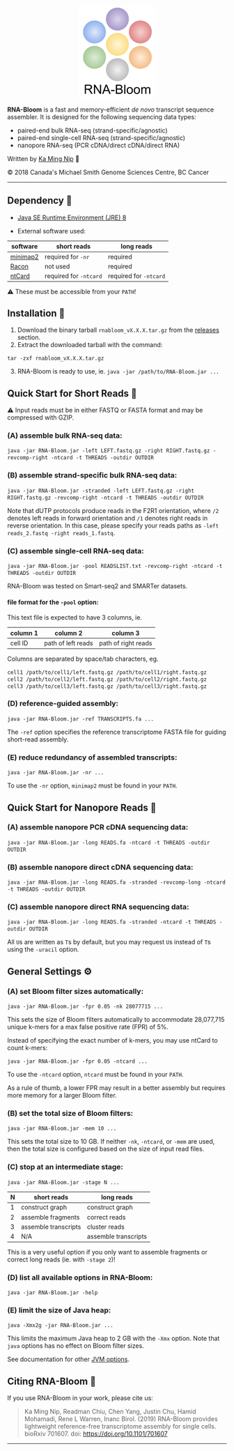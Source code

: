 <p align="center">
  <img src="rnabloom_logo.png" alt="RNA-Bloom's logo"/>
</p>

**RNA-Bloom** is a fast and memory-efficient *de novo* transcript sequence assembler. It is designed for the following sequencing data types:
* paired-end bulk RNA-seq (strand-specific/agnostic)
* paired-end single-cell RNA-seq (strand-specific/agnostic)
* nanopore RNA-seq (PCR cDNA/direct cDNA/direct RNA)

Written by [Ka Ming Nip](mailto:kmnip@bcgsc.ca) :email:

:copyright: 2018 Canada's Michael Smith Genome Sciences Centre, BC Cancer

--------------------------------------------------------------------------------

## Dependency :pushpin:

* [Java SE Runtime Environment (JRE) 8](http://www.oracle.com/technetwork/java/javase/downloads/jre8-downloads-2133155.html)

* External software used:

| software                                    | short reads            | long reads             |
| ------------------------------------------- | ---------------------- | ---------------------- |
| [minimap2](https://github.com/lh3/minimap2) | required for `-nr`     | required               |
| [Racon](https://github.com/lbcb-sci/racon)  | not used               | required               |
| [ntCard](https://github.com/bcgsc/ntCard)   | required for `-ntcard` | required for `-ntcard` |

:warning: These must be accessible from your `PATH`!

## Installation :wrench:

1. Download the binary tarball `rnabloom_vX.X.X.tar.gz` from the [releases](https://github.com/bcgsc/RNA-Bloom/releases) section.
2. Extract the downloaded tarball with the command:
```
tar -zxf rnabloom_vX.X.X.tar.gz
```
3. RNA-Bloom is ready to use, ie. `java -jar /path/to/RNA-Bloom.jar ...`



## Quick Start for Short Reads :running:

:warning: Input reads must be in either FASTQ or FASTA format and may be compressed with GZIP. 

### (A) assemble bulk RNA-seq data:
```
java -jar RNA-Bloom.jar -left LEFT.fastq.gz -right RIGHT.fastq.gz -revcomp-right -ntcard -t THREADS -outdir OUTDIR
```

### (B) assemble strand-specific bulk RNA-seq data:
```
java -jar RNA-Bloom.jar -stranded -left LEFT.fastq.gz -right RIGHT.fastq.gz -revcomp-right -ntcard -t THREADS -outdir OUTDIR
```
Note that dUTP protocols produce reads in the F2R1 orientation, where `/2` denotes left reads in forward orientation and `/1` denotes right reads in reverse orientation. In this case, please specify your reads paths as `-left reads_2.fastq -right reads_1.fastq`.

### (C) assemble single-cell RNA-seq data:
```
java -jar RNA-Bloom.jar -pool READSLIST.txt -revcomp-right -ntcard -t THREADS -outdir OUTDIR
```
RNA-Bloom was tested on Smart-seq2 and SMARTer datasets.

#### file format for the `-pool` option:

This text file is expected to have 3 columns, ie.

| column 1 | column 2           | column 3            |
| -------- | ------------------ | ------------------- |
| cell ID  | path of left reads | path of right reads |

Columns are separated by space/tab characters, eg.

```
cell1 /path/to/cell1/left.fastq.gz /path/to/cell1/right.fastq.gz
cell2 /path/to/cell2/left.fastq.gz /path/to/cell2/right.fastq.gz
cell3 /path/to/cell3/left.fastq.gz /path/to/cell3/right.fastq.gz
```

### (D) reference-guided assembly:
```
java -jar RNA-Bloom.jar -ref TRANSCRIPTS.fa ...
```
The `-ref` option specifies the reference transcriptome FASTA file for guiding short-read assembly.

### (E) reduce redundancy of assembled transcripts:
```
java -jar RNA-Bloom.jar -nr ...
```
To use the `-nr` option, `minimap2` must be found in your `PATH`.



## Quick Start for Nanopore Reads :running:

### (A) assemble nanopore PCR cDNA sequencing data:
```
java -jar RNA-Bloom.jar -long READS.fa -ntcard -t THREADS -outdir OUTDIR
```

### (B) assemble nanopore direct cDNA sequencing data:
```
java -jar RNA-Bloom.jar -long READS.fa -stranded -revcomp-long -ntcard -t THREADS -outdir OUTDIR
```

### (C) assemble nanopore direct RNA sequencing data:
```
java -jar RNA-Bloom.jar -long READS.fa -stranded -ntcard -t THREADS -outdir OUTDIR
```
All `U`s are written as `T`s by default, but you may request `U`s instead of `T`s using the `-uracil` option.



## General Settings :gear:

### (A) set Bloom filter sizes automatically:
```
java -jar RNA-Bloom.jar -fpr 0.05 -nk 28077715 ...
```
This sets the size of Bloom filters automatically to accommodate 28,077,715 unique k-mers for a max false positive rate (FPR) of 5%.

Instead of specifying the exact number of k-mers, you may use ntCard to count k-mers:
```
java -jar RNA-Bloom.jar -fpr 0.05 -ntcard ...
```
To use the `-ntcard` option, `ntcard` must be found in your `PATH`.

As a rule of thumb, a lower FPR may result in a better assembly but requires more memory for a larger Bloom filter.

### (B) set the total size of Bloom filters:
```
java -jar RNA-Bloom.jar -mem 10 ...
```
This sets the total size to 10 GB. If neither `-nk`, `-ntcard`, or `-mem` are used, then the total size is configured based on the size of input read files.

### (C) stop at an intermediate stage:
```
java -jar RNA-Bloom.jar -stage N ...
```
| N   | short reads          | long reads           |
| --- | -------------------- | -------------------- |
| 1   | construct graph      | construct graph      |
| 2   | assemble fragments   | correct reads        |
| 3   | assemble transcripts | cluster reads        |
| 4   | N/A                  | assemble transcripts |

This is a very useful option if you only want to assemble fragments or correct long reads (ie. with `-stage 2`)!

### (D) list all available options in RNA-Bloom:
```
java -jar RNA-Bloom.jar -help
```

### (E) limit the size of Java heap:
```
java -Xmx2g -jar RNA-Bloom.jar ...
```
This limits the maximum Java heap to 2 GB with the `-Xmx` option. Note that `java` options has no effect on Bloom filter sizes.

See documentation for other [JVM options](https://docs.oracle.com/cd/E37116_01/install.111210/e23737/configuring_jvm.htm#OUDIG00071).



## Citing RNA-Bloom :scroll:

If you use RNA-Bloom in your work, please cite us:

> Ka Ming Nip, Readman Chiu, Chen Yang, Justin Chu, Hamid Mohamadi, Rene L Warren, Inanc Birol. (2019) RNA-Bloom provides lightweight reference-free transcriptome assembly for single cells. bioRxiv 701607. doi: https://doi.org/10.1101/701607

--------------------------------------------------------------------------------
